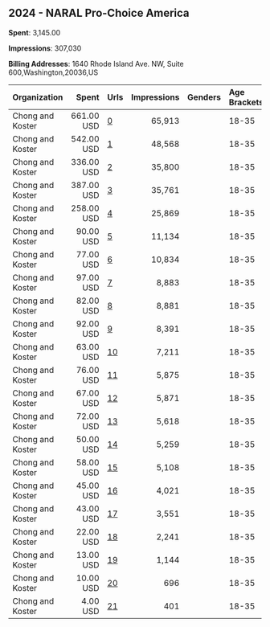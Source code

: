## 2024 - NARAL Pro-Choice America 
**Spent**: 3,145.00

**Impressions**: 307,030

**Billing Addresses**: 1640 Rhode Island Ave. NW, Suite 600,Washington,20036,US

|Organization|Spent|Urls|Impressions|Genders|Age Brackets|Country Codes|
|:---|---:|:---|---:|:---|:---|:---|
|Chong and Koster|661.00 USD|[0](https://www.snap.com/political-ads/asset/109f6ef84705f3f5a3fe4380011f67e5a0759d55dcacc5514ec155eb88aaabe1?mediaType=jpeg)|65,913||18-35|united states|
|Chong and Koster|542.00 USD|[1](https://www.snap.com/political-ads/asset/354003e15b78fec683e4983b06971ca8105e59d95e1b8b17714a2b0a90ad8dd9?mediaType=jpeg)|48,568||18-35|united states|
|Chong and Koster|336.00 USD|[2](https://www.snap.com/political-ads/asset/c0ab8322319609e59721d5f224fde1f3c1a691be1488260e3fdcd92bcb215fbb?mediaType=mp4)|35,800||18-35|united states|
|Chong and Koster|387.00 USD|[3](https://www.snap.com/political-ads/asset/109f6ef84705f3f5a3fe4380011f67e5a0759d55dcacc5514ec155eb88aaabe1?mediaType=jpeg)|35,761||18-35|united states|
|Chong and Koster|258.00 USD|[4](https://www.snap.com/political-ads/asset/208f9f4ce7a0d88eed46f6dd37722c945ec899b21e13c46a1eb7f38956c48bf9?mediaType=mp4)|25,869||18-35|united states|
|Chong and Koster|90.00 USD|[5](https://www.snap.com/political-ads/asset/65eae4677e1f42f2d21dc31831ce4ab772bb0d032e013d43e931744ab9313201?mediaType=mp4)|11,134||18-35|united states|
|Chong and Koster|77.00 USD|[6](https://www.snap.com/political-ads/asset/fa2ad9db1ee28d66c601e3408aeda884afcc2d6d52664b2cdd7023f899bb0820?mediaType=mp4)|10,834||18-35|united states|
|Chong and Koster|97.00 USD|[7](https://www.snap.com/political-ads/asset/8a003a87e62b79ade206e635bce8f7d4e5f5d7597e42fc9ba3e4b1b3a79c3425?mediaType=mp4)|8,883||18-35|united states|
|Chong and Koster|82.00 USD|[8](https://www.snap.com/political-ads/asset/109f6ef84705f3f5a3fe4380011f67e5a0759d55dcacc5514ec155eb88aaabe1?mediaType=jpeg)|8,881||18-35|united states|
|Chong and Koster|92.00 USD|[9](https://www.snap.com/political-ads/asset/5b5f9aaf246d706b8dacf432af11142ace168b01ff5e4ab5a5c3b9e776ca3a71?mediaType=mp4)|8,391||18-35|united states|
|Chong and Koster|63.00 USD|[10](https://www.snap.com/political-ads/asset/109f6ef84705f3f5a3fe4380011f67e5a0759d55dcacc5514ec155eb88aaabe1?mediaType=jpeg)|7,211||18-35|united states|
|Chong and Koster|76.00 USD|[11](https://www.snap.com/political-ads/asset/109f6ef84705f3f5a3fe4380011f67e5a0759d55dcacc5514ec155eb88aaabe1?mediaType=jpeg)|5,875||18-35|united states|
|Chong and Koster|67.00 USD|[12](https://www.snap.com/political-ads/asset/354003e15b78fec683e4983b06971ca8105e59d95e1b8b17714a2b0a90ad8dd9?mediaType=jpeg)|5,871||18-35|united states|
|Chong and Koster|72.00 USD|[13](https://www.snap.com/political-ads/asset/50077b6d2109ceff5be7df670278bcdb112f15c50cd3949cec4258ab094ffb89?mediaType=mp4)|5,618||18-35|united states|
|Chong and Koster|50.00 USD|[14](https://www.snap.com/political-ads/asset/b77ca3652f2a91c1bf0efa6d7f96eef0330adccba997285fe47402dcca98a1a6?mediaType=mp4)|5,259||18-35|united states|
|Chong and Koster|58.00 USD|[15](https://www.snap.com/political-ads/asset/282f9913ae5c4a066a6d649c49767830979b57e058ed9b4bdde8d10b857285d4?mediaType=mp4)|5,108||18-35|united states|
|Chong and Koster|45.00 USD|[16](https://www.snap.com/political-ads/asset/a719498a5c0fbb0b885757b30517fc609f15a690c18196b5134e6585ba9aed61?mediaType=mp4)|4,021||18-35|united states|
|Chong and Koster|43.00 USD|[17](https://www.snap.com/political-ads/asset/ce99d436775fe4e80369598b59b186888c1b3bb0080487e302f225de8b58b636?mediaType=mp4)|3,551||18-35|united states|
|Chong and Koster|22.00 USD|[18](https://www.snap.com/political-ads/asset/354003e15b78fec683e4983b06971ca8105e59d95e1b8b17714a2b0a90ad8dd9?mediaType=jpeg)|2,241||18-35|united states|
|Chong and Koster|13.00 USD|[19](https://www.snap.com/political-ads/asset/eec277660b72c8d25e88ed9558487ab4488b295d3efb3b8dd7c75eed99df6687?mediaType=mp4)|1,144||18-35|united states|
|Chong and Koster|10.00 USD|[20](https://www.snap.com/political-ads/asset/354003e15b78fec683e4983b06971ca8105e59d95e1b8b17714a2b0a90ad8dd9?mediaType=jpeg)|696||18-35|united states|
|Chong and Koster|4.00 USD|[21](https://www.snap.com/political-ads/asset/354003e15b78fec683e4983b06971ca8105e59d95e1b8b17714a2b0a90ad8dd9?mediaType=jpeg)|401||18-35|united states|
